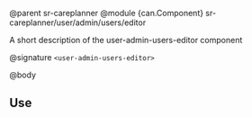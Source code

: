 @parent sr-careplanner
@module {can.Component} sr-careplanner/user/admin/users/editor <user-admin-users-editor>

A short description of the user-admin-users-editor component

@signature `<user-admin-users-editor>`

@body

## Use

